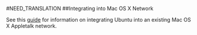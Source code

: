 #NEED_TRANSLATION
##Integrating into Mac OS X Network

See this [guide](http://www.zaphu.com/2008/04/30/five-guides-on-how-to-integrate-ubuntu-into-a-mac-os-x-network/) for information on integrating Ubuntu into an existing Mac OS X Appletalk network. 

